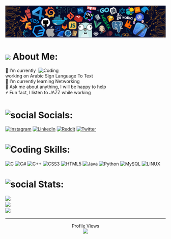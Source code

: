 ![MasterHead](https://raw.githubusercontent.com/KevinPatel04/KevinPatel04/master/header.png)
# <img src="https://c.tenor.com/NCRHhqkXrJYAAAAi/programmers-go-internet.gif" width="25"> About Me:
<img align="right" alt="Coding" width="400" src="https://media2.giphy.com/media/JIX9t2j0ZTN9S/giphy.gif?cid=ecf05e47ev3edf82bk9ldudxigzx5rwqot6fgnkwd3ujx1p6&ep=v1_gifs_search&rid=giphy.gif&ct=g">
🔭 I’m currently working on Arabic Sign Language To Text<br>🌱 I’m currently learning Networking<br>💬 Ask me about anything, I will be happy to help <br>⚡ Fun fact, I listen to JAZZ while working

# <img alt="social" width="30" src="https://cliply.co/wp-content/uploads/2019/12/371903520_SOCIAL_ICONS_TRANSPARENT_400px.gif"> Socials:
[![Instagram](https://img.shields.io/badge/Instagram-%23E4405F.svg?logo=Instagram&logoColor=white)](https://instagram.com/omar_alshahat) [![LinkedIn](https://img.shields.io/badge/LinkedIn-%230077B5.svg?logo=linkedin&logoColor=white)](https://linkedin.com/in/omaralshahat) [![Reddit](https://img.shields.io/badge/Reddit-%23FF4500.svg?logo=Reddit&logoColor=white)](https://reddit.com/user/omar_alshahat) [![Twitter](https://img.shields.io/badge/Twitter-%231DA1F2.svg?logo=Twitter&logoColor=white)](https://twitter.com/omar_alshahat) 

# <img alt="Coding" width="28" src="https://media4.giphy.com/media/v1.Y2lkPTc5MGI3NjExNGQzOTc2NzQ1NGYwZTE4NWU5MGFhNjc2ODExMWQ5NzY4MGE2NWFlMCZlcD12MV9pbnRlcm5hbF9naWZzX2dpZklkJmN0PXM/QssGEmpkyEOhBCb7e1/giphy.gif"> Skills:
![C](https://img.shields.io/badge/c-%2300599C.svg?style=for-the-badge&logo=c&logoColor=white) ![C#](https://img.shields.io/badge/c%23-%23239120.svg?style=for-the-badge&logo=c-sharp&logoColor=white) ![C++](https://img.shields.io/badge/c++-%2300599C.svg?style=for-the-badge&logo=c%2B%2B&logoColor=white) ![CSS3](https://img.shields.io/badge/css3-%231572B6.svg?style=for-the-badge&logo=css3&logoColor=white) ![HTML5](https://img.shields.io/badge/html5-%23E34F26.svg?style=for-the-badge&logo=html5&logoColor=white) ![Java](https://img.shields.io/badge/java-%23ED8B00.svg?style=for-the-badge&logo=java&logoColor=white) ![Python](https://img.shields.io/badge/python-3670A0?style=for-the-badge&logo=python&logoColor=ffdd54) ![MySQL](https://img.shields.io/badge/mysql-%2300f.svg?style=for-the-badge&logo=mysql&logoColor=white) ![LINUX](https://img.shields.io/badge/Linux-FCC624?style=for-the-badge&logo=linux&logoColor=black)
# <img alt="social" width="35" src="https://media3.giphy.com/media/RVWSqOsgDAq0W3051o/giphy.gif?cid=ecf05e4714qulocfb2y47a8ekcxmzu3odxjz3jsecjb2p53z&ep=v1_stickers_search&rid=giphy.gif&ct=s"> Stats:
![](https://github-readme-stats.vercel.app/api?username=omaralshahatt&theme=highcontrast&hide_border=false&include_all_commits=false&count_private=false)<br/>
![](https://github-readme-streak-stats.herokuapp.com/?user=omaralshahatt&theme=highcontrast&hide_border=false)<br/>
![](https://github-readme-stats.vercel.app/api/top-langs/?username=omaralshahatt&theme=highcontrast&hide_border=false&include_all_commits=false&count_private=false&layout=compact)


---
<p align="center"> 
  <div align="center">Profile Views</div>
  <div align="center">
    <img src="https://profile-counter.glitch.me/omaralshahatt/count.svg"/>
  </div> 
</p>
